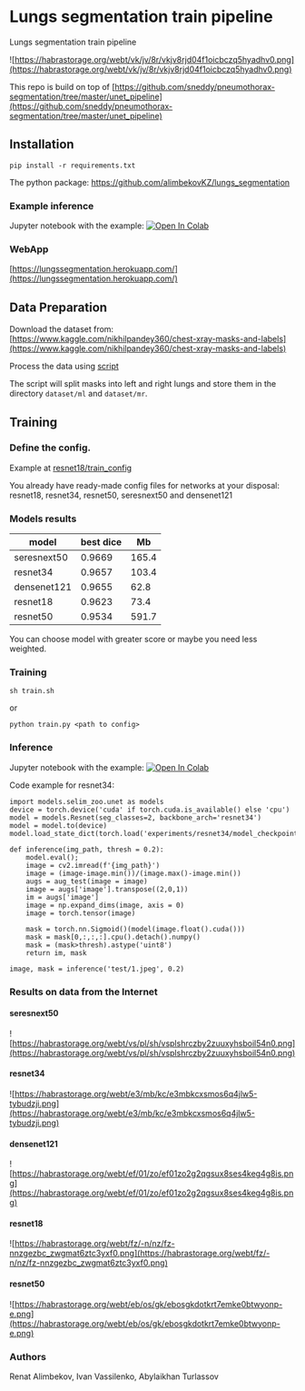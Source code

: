 # Lungs segmentation train pipeline
Lungs segmentation train pipeline

![https://habrastorage.org/webt/vk/jv/8r/vkjv8rjd04f1oicbczq5hyadhv0.png](https://habrastorage.org/webt/vk/jv/8r/vkjv8rjd04f1oicbczq5hyadhv0.png)

This repo is build on top of [https://github.com/sneddy/pneumothorax-segmentation/tree/master/unet_pipeline](https://github.com/sneddy/pneumothorax-segmentation/tree/master/unet_pipeline)

## Installation

`pip install -r requirements.txt`

The python package: https://github.com/alimbekovKZ/lungs_segmentation

### Example inference

Jupyter notebook with the example: [![Open In Colab](https://colab.research.google.com/assets/colab-badge.svg)](https://colab.research.google.com/drive/1_9MXcHg_iqTtycXrz4c8oLzPmryA_3EW?usp=sharing)

### WebApp

[https://lungssegmentation.herokuapp.com/](https://lungssegmentation.herokuapp.com/)

## Data Preparation

Download the dataset from: [https://www.kaggle.com/nikhilpandey360/chest-xray-masks-and-labels](https://www.kaggle.com/nikhilpandey360/chest-xray-masks-and-labels)

Process the data using [script](https://github.com/alimbekovKZ/lungs_segmentation_train/blob/main/utils/prepare_division.sh)

The script will split masks into left and right lungs and store them in the directory `dataset/ml` and `dataset/mr`.

## Training

### Define the config.
Example at [resnet18/train_config](https://github.com/alimbekovKZ/lungs_segmentation_train/blob/main/experiments/resnet18/train_config.yaml)

You already have ready-made config files for networks at your disposal: resnet18, resnet34, resnet50, seresnext50 and densenet121

### Models results

| model | best dice | Mb |
|-------|-----------|----|
|  seresnext50     |  0.9669          | 165.4   |
|   resnet34    | 0.9657          |  103.4  |
|   densenet121    |  0.9655         |   62.8 |
|     resnet18  |   0.9623       |  73.4  |
|    resnet50   |     0.9534      |  591.7  |


You can choose model with greater score or maybe you need less weighted.

### Training

```
sh train.sh
```

or

```
python train.py <path to config>
```

### Inference

Jupyter notebook with the example: [![Open In Colab](https://colab.research.google.com/assets/colab-badge.svg)](https://colab.research.google.com/drive/1_9MXcHg_iqTtycXrz4c8oLzPmryA_3EW?usp=sharing)

Code example for resnet34:

```
import models.selim_zoo.unet as models
device = torch.device('cuda' if torch.cuda.is_available() else 'cpu')
model = models.Resnet(seg_classes=2, backbone_arch='resnet34')
model = model.to(device)
model.load_state_dict(torch.load('experiments/resnet34/model_checkpoints/resnet34_epoch6.pth'))

def inference(img_path, thresh = 0.2):
    model.eval();
    image = cv2.imread(f'{img_path}')
    image = (image-image.min())/(image.max()-image.min())
    augs = aug_test(image = image)
    image = augs['image'].transpose((2,0,1))
    im = augs['image']
    image = np.expand_dims(image, axis = 0)
    image = torch.tensor(image)

    mask = torch.nn.Sigmoid()(model(image.float().cuda()))
    mask = mask[0,:,:,:].cpu().detach().numpy()
    mask = (mask>thresh).astype('uint8')
    return im, mask

image, mask = inference('test/1.jpeg', 0.2)
```


### Results on data from the Internet

#### seresnext50

![https://habrastorage.org/webt/vs/pl/sh/vsplshrczby2zuuxyhsboil54n0.png](https://habrastorage.org/webt/vs/pl/sh/vsplshrczby2zuuxyhsboil54n0.png)

#### resnet34

![https://habrastorage.org/webt/e3/mb/kc/e3mbkcxsmos6q4jlw5-tybudzji.png](https://habrastorage.org/webt/e3/mb/kc/e3mbkcxsmos6q4jlw5-tybudzji.png)

#### densenet121

![https://habrastorage.org/webt/ef/01/zo/ef01zo2g2qgsux8ses4keg4g8is.png](https://habrastorage.org/webt/ef/01/zo/ef01zo2g2qgsux8ses4keg4g8is.png)

#### resnet18

![https://habrastorage.org/webt/fz/-n/nz/fz-nnzgezbc_zwgmat6ztc3yxf0.png](https://habrastorage.org/webt/fz/-n/nz/fz-nnzgezbc_zwgmat6ztc3yxf0.png)

#### resnet50

![https://habrastorage.org/webt/eb/os/gk/ebosgkdotkrt7emke0btwyonp-e.png](https://habrastorage.org/webt/eb/os/gk/ebosgkdotkrt7emke0btwyonp-e.png)


### Authors

Renat Alimbekov, Ivan Vassilenko, Abylaikhan Turlassov
